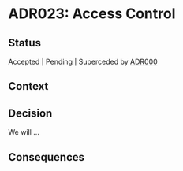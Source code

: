 # ADR023: Access Control

## Status

Accepted | Pending | Superceded by [ADR000](/000-template.md)

## Context

## Decision

We will ...

## Consequences

